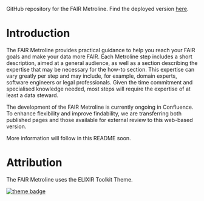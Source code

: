 GitHub repository for the FAIR Metroline. Find the deployed version [here](https://health-ri.github.io/The-FAIR-Metroline/).

# Introduction
The FAIR Metroline provides practical guidance to help you reach your FAIR goals and make your data more FAIR. Each Metroline step includes a short description, aimed at a general audience, as well as a section describing the expertise that may be necessary for the how-to section. This expertise can vary greatly per step and may include, for example, domain experts, software engineers or legal professionals. Given the time commitment and specialised knowledge needed, most steps will require the expertise of at least a data steward.

The development of the FAIR Metroline is currently ongoing in Confluence. To enhance flexibility and improve findability, we are transferring both published pages and those available for external review to this web-based version.

More information will follow in this README soon. 

# Attribution
The FAIR Metroline uses the ELIXIR Toolkit Theme. 

[![theme badge](https://img.shields.io/badge/ELIXIR%20toolkit%20theme-jekyll-blue?color=0d6efd)](https://github.com/ELIXIR-Belgium/elixir-toolkit-theme)
